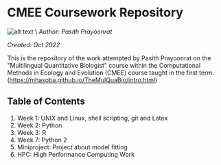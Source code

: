 # CMEE Coursework Repository

![alt text](https://pxl-imperialacuk.terminalfour.net/fit-in/720x462/prod01/channel_2/media/migration/visit/Fern--t_1448877552018_0--tojpeg_1572444324894_x4.jpg)
\\
*Author: Pasith Prayoonrat*

*Created: Oct 2022*

This is the repository of the work attempted by Pasith Prayoonrat on the "Multilingual Quantitative Biologist" course within the Computational Methods in Ecology and Evolution (CMEE) course taught in the first term. (https://mhasoba.github.io/TheMulQuaBio/intro.html)

## Table of Contents
1. Week 1: UNIX and Linux, shell scripting, git and Latex
2. Week 2: Python
3. Week 3: R
4. Week 7: Python 2
5. Miniproject: Project about model fitting
6. HPC: High Performance Computing Work
